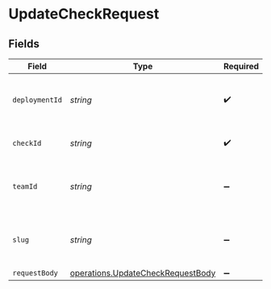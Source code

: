 # UpdateCheckRequest


## Fields

| Field                                                                                  | Type                                                                                   | Required                                                                               | Description                                                                            | Example                                                                                |
| -------------------------------------------------------------------------------------- | -------------------------------------------------------------------------------------- | -------------------------------------------------------------------------------------- | -------------------------------------------------------------------------------------- | -------------------------------------------------------------------------------------- |
| `deploymentId`                                                                         | *string*                                                                               | :heavy_check_mark:                                                                     | The deployment to update the check for.                                                | dpl_2qn7PZrx89yxY34vEZPD31Y9XVj6                                                       |
| `checkId`                                                                              | *string*                                                                               | :heavy_check_mark:                                                                     | The check being updated                                                                | check_2qn7PZrx89yxY34vEZPD31Y9XVj6                                                     |
| `teamId`                                                                               | *string*                                                                               | :heavy_minus_sign:                                                                     | The Team identifier to perform the request on behalf of.                               |                                                                                        |
| `slug`                                                                                 | *string*                                                                               | :heavy_minus_sign:                                                                     | The Team slug to perform the request on behalf of.                                     |                                                                                        |
| `requestBody`                                                                          | [operations.UpdateCheckRequestBody](../../models/operations/updatecheckrequestbody.md) | :heavy_minus_sign:                                                                     | N/A                                                                                    |                                                                                        |